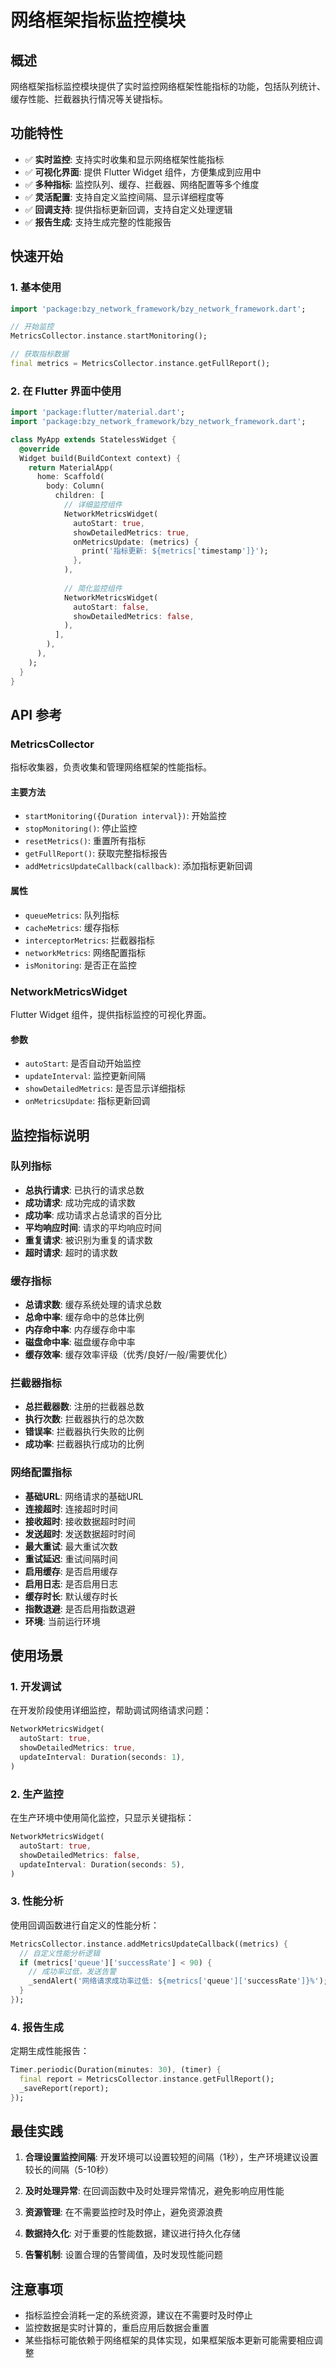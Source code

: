 # 网络框架指标监控模块

## 概述

网络框架指标监控模块提供了实时监控网络框架性能指标的功能，包括队列统计、缓存性能、拦截器执行情况等关键指标。

## 功能特性

- ✅ **实时监控**: 支持实时收集和显示网络框架性能指标
- ✅ **可视化界面**: 提供 Flutter Widget 组件，方便集成到应用中
- ✅ **多种指标**: 监控队列、缓存、拦截器、网络配置等多个维度
- ✅ **灵活配置**: 支持自定义监控间隔、显示详细程度等
- ✅ **回调支持**: 提供指标更新回调，支持自定义处理逻辑
- ✅ **报告生成**: 支持生成完整的性能报告

## 快速开始

### 1. 基本使用

```dart
import 'package:bzy_network_framework/bzy_network_framework.dart';

// 开始监控
MetricsCollector.instance.startMonitoring();

// 获取指标数据
final metrics = MetricsCollector.instance.getFullReport();
```

### 2. 在 Flutter 界面中使用

```dart
import 'package:flutter/material.dart';
import 'package:bzy_network_framework/bzy_network_framework.dart';

class MyApp extends StatelessWidget {
  @override
  Widget build(BuildContext context) {
    return MaterialApp(
      home: Scaffold(
        body: Column(
          children: [
            // 详细监控组件
            NetworkMetricsWidget(
              autoStart: true,
              showDetailedMetrics: true,
              onMetricsUpdate: (metrics) {
                print('指标更新: ${metrics['timestamp']}');
              },
            ),
            
            // 简化监控组件
            NetworkMetricsWidget(
              autoStart: false,
              showDetailedMetrics: false,
            ),
          ],
        ),
      ),
    );
  }
}
```

## API 参考

### MetricsCollector

指标收集器，负责收集和管理网络框架的性能指标。

#### 主要方法

- `startMonitoring({Duration interval})`: 开始监控
- `stopMonitoring()`: 停止监控
- `resetMetrics()`: 重置所有指标
- `getFullReport()`: 获取完整指标报告
- `addMetricsUpdateCallback(callback)`: 添加指标更新回调

#### 属性

- `queueMetrics`: 队列指标
- `cacheMetrics`: 缓存指标
- `interceptorMetrics`: 拦截器指标
- `networkMetrics`: 网络配置指标
- `isMonitoring`: 是否正在监控

### NetworkMetricsWidget

Flutter Widget 组件，提供指标监控的可视化界面。

#### 参数

- `autoStart`: 是否自动开始监控
- `updateInterval`: 监控更新间隔
- `showDetailedMetrics`: 是否显示详细指标
- `onMetricsUpdate`: 指标更新回调

## 监控指标说明

### 队列指标

- **总执行请求**: 已执行的请求总数
- **成功请求**: 成功完成的请求数
- **成功率**: 成功请求占总请求的百分比
- **平均响应时间**: 请求的平均响应时间
- **重复请求**: 被识别为重复的请求数
- **超时请求**: 超时的请求数

### 缓存指标

- **总请求数**: 缓存系统处理的请求总数
- **总命中率**: 缓存命中的总体比例
- **内存命中率**: 内存缓存命中率
- **磁盘命中率**: 磁盘缓存命中率
- **缓存效率**: 缓存效率评级（优秀/良好/一般/需要优化）

### 拦截器指标

- **总拦截器数**: 注册的拦截器总数
- **执行次数**: 拦截器执行的总次数
- **错误率**: 拦截器执行失败的比例
- **成功率**: 拦截器执行成功的比例

### 网络配置指标

- **基础URL**: 网络请求的基础URL
- **连接超时**: 连接超时时间
- **接收超时**: 接收数据超时时间
- **发送超时**: 发送数据超时时间
- **最大重试**: 最大重试次数
- **重试延迟**: 重试间隔时间
- **启用缓存**: 是否启用缓存
- **启用日志**: 是否启用日志
- **缓存时长**: 默认缓存时长
- **指数退避**: 是否启用指数退避
- **环境**: 当前运行环境

## 使用场景

### 1. 开发调试

在开发阶段使用详细监控，帮助调试网络请求问题：

```dart
NetworkMetricsWidget(
  autoStart: true,
  showDetailedMetrics: true,
  updateInterval: Duration(seconds: 1),
)
```

### 2. 生产监控

在生产环境中使用简化监控，只显示关键指标：

```dart
NetworkMetricsWidget(
  autoStart: true,
  showDetailedMetrics: false,
  updateInterval: Duration(seconds: 5),
)
```

### 3. 性能分析

使用回调函数进行自定义的性能分析：

```dart
MetricsCollector.instance.addMetricsUpdateCallback((metrics) {
  // 自定义性能分析逻辑
  if (metrics['queue']['successRate'] < 90) {
    // 成功率过低，发送告警
    _sendAlert('网络请求成功率过低: ${metrics['queue']['successRate']}%');
  }
});
```

### 4. 报告生成

定期生成性能报告：

```dart
Timer.periodic(Duration(minutes: 30), (timer) {
  final report = MetricsCollector.instance.getFullReport();
  _saveReport(report);
});
```

## 最佳实践

1. **合理设置监控间隔**: 开发环境可以设置较短的间隔（1秒），生产环境建议设置较长的间隔（5-10秒）

2. **及时处理异常**: 在回调函数中及时处理异常情况，避免影响应用性能

3. **资源管理**: 在不需要监控时及时停止，避免资源浪费

4. **数据持久化**: 对于重要的性能数据，建议进行持久化存储

5. **告警机制**: 设置合理的告警阈值，及时发现性能问题

## 注意事项

- 指标监控会消耗一定的系统资源，建议在不需要时及时停止
- 监控数据是实时计算的，重启应用后数据会重置
- 某些指标可能依赖于网络框架的具体实现，如果框架版本更新可能需要相应调整 
